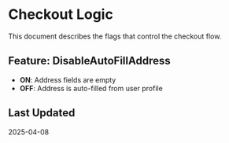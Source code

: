 # Checkout Logic

This document describes the flags that control the checkout flow.

## Feature: DisableAutoFillAddress

- **ON**: Address fields are empty
- **OFF**: Address is auto-filled from user profile

## Last Updated

2025-04-08
